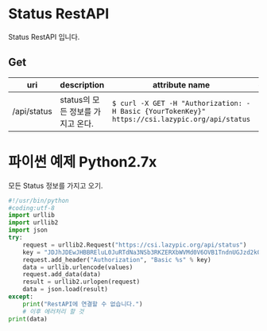 # Status RestAPI
Status RestAPI 입니다.

## Get
| uri | description | attribute name | example |
| --- | --- | --- | --- |
| /api/status | status의 모든 정보를 가지고 온다. | `$ curl -X GET -H "Authorization: -H Basic {YourTokenKey}" https://csi.lazypic.org/api/status` |


# 파이썬 예제 Python2.7x
모든 Status 정보를 가지고 오기.

```python
#!/usr/bin/python
#coding:utf-8
import urllib
import urllib2
import json
try:
    request = urllib2.Request("https://csi.lazypic.org/api/status")
    key = "JDJhJDEwJHBBREluL0JuRTdNa3NSb3RKZERXbWVMd0V6OVB1TndnUGJzd2k0RlBZcmEzQTBSczkueHZH"
    request.add_header("Authorization", "Basic %s" % key)
    data = urllib.urlencode(values)
    request.add_data(data)
    result = urllib2.urlopen(request)
    data = json.load(result)
except:
    print("RestAPI에 연결할 수 없습니다.")
    # 이후 에러처리 할 것
print(data)
```